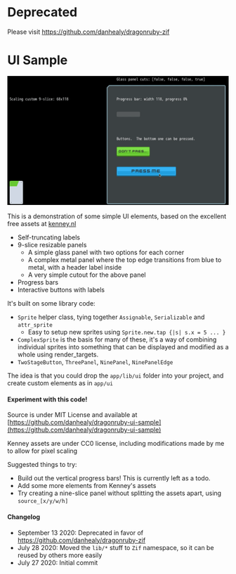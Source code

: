 # Deprecated
Please visit https://github.com/danhealy/dragonruby-zif

# UI Sample

![](dragonruby-ui-sample.gif)

This is a demonstration of some simple UI elements, based on the excellent free assets at [kenney.nl](https://www.kenney.nl/)
- Self-truncating labels
- 9-slice resizable panels
  - A simple glass panel with two options for each corner
  - A complex metal panel where the top edge transitions from blue to metal, with a header label inside
  - A very simple cutout for the above panel
- Progress bars
- Interactive buttons with labels

It's built on some library code:
- `Sprite` helper class, tying together `Assignable`, `Serializable` and `attr_sprite`
  - Easy to setup new sprites using `Sprite.new.tap {|s| s.x = 5 ... }`
- `ComplexSprite` is the basis for many of these, it's a way of combining individual sprites into something that can be
  displayed and modified as a whole using render_targets.
- `TwoStageButton`, `ThreePanel`, `NinePanel`, `NinePanelEdge`

The idea is that you could drop the `app/lib/ui` folder into your project, and create custom elements as in `app/ui`

#### Experiment with this code!
Source is under MIT License and available at [https://github.com/danhealy/dragonruby-ui-sample](https://github.com/danhealy/dragonruby-ui-sample)

Kenney assets are under CC0 license, including modifications made by me to allow for pixel scaling

Suggested things to try:
- Build out the vertical progress bars!  This is currently left as a todo.
- Add some more elements from Kenney's assets
- Try creating a nine-slice panel without splitting the assets apart, using `source_[x/y/w/h]`

#### Changelog
- September 13 2020: Deprecated in favor of https://github.com/danhealy/dragonruby-zif
- July 28 2020: Moved the `lib/*` stuff to `Zif` namespace, so it can be reused by others more easily
- July 27 2020: Initial commit

